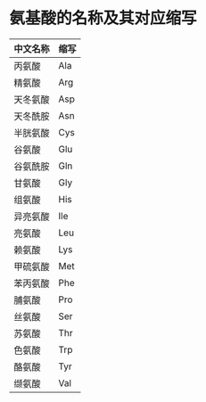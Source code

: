 # 氨基酸的名称及其对应缩写

| 中文名称 | 缩写 |
| -------- | ---- |
| 丙氨酸   | Ala  |
| 精氨酸   | Arg  |
| 天冬氨酸 | Asp  |
| 天冬酰胺 | Asn  |
| 半胱氨酸 | Cys  |
| 谷氨酸   | Glu  |
| 谷氨酰胺 | Gln  |
| 甘氨酸   | Gly  |
| 组氨酸   | His  |
| 异亮氨酸 | Ile  |
| 亮氨酸   | Leu  |
| 赖氨酸   | Lys  |
| 甲硫氨酸 | Met  |
| 苯丙氨酸 | Phe  |
| 脯氨酸   | Pro  |
| 丝氨酸   | Ser  |
| 苏氨酸   | Thr  |
| 色氨酸   | Trp  |
| 酪氨酸   | Tyr  |
| 缬氨酸   | Val  |